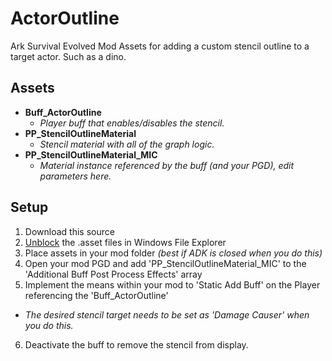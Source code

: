 # ActorOutline
Ark Survival Evolved Mod Assets for adding a custom stencil outline to a target actor. Such as a dino.

## Assets
- **Buff_ActorOutline**
  - *Player buff that enables/disables the stencil.*
- **PP_StencilOutlineMaterial**
  - *Stencil material with all of the graph logic.*
- **PP_StencilOutlineMaterial_MIC**
  - *Material instance referenced by the buff (and your PGD), edit parameters here.*
 
## Setup
1. Download this source
2. [Unblock](https://lmgtfy.com/?q=unblock+windows+file) the .asset files in Windows File Explorer
3. Place assets in your mod folder *(best if ADK is closed when you do this)*
4. Open your mod PGD and add 'PP_StencilOutlineMaterial_MIC' to the 'Additional Buff Post Process Effects' array 
5. Implement the means within your mod to 'Static Add Buff' on the Player referencing the 'Buff_ActorOutline' 
  - *The desired stencil target needs to be set as 'Damage Causer' when you do this.*
6. Deactivate the buff to remove the stencil from display. 
